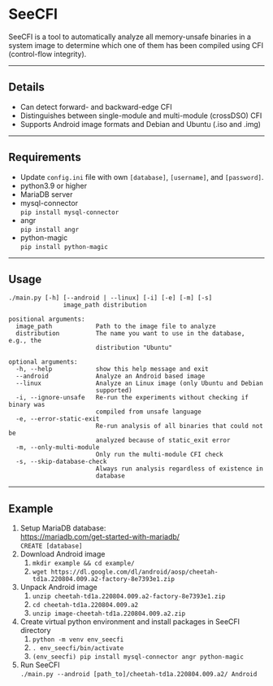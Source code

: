 # SeeCFI

SeeCFI is a tool to automatically analyze all memory-unsafe binaries in a system image to determine which one of them has been compiled using CFI (control-flow integrity).  

---

## Details  

- Can detect forward- and backward-edge CFI
- Distinguishes between single-module and multi-module (crossDSO) CFI
- Supports Android image formats and Debian and Ubuntu (.iso and .img)

---
## Requirements  

- Update `config.ini` file with own `[database]`, `[username]`, and `[password]`.
- python3.9 or higher
- MariaDB server
- mysql-connector  
  `pip install mysql-connector`
- angr  
  `pip install angr`
- python-magic  
  `pip install python-magic`

---

## Usage


````
./main.py [-h] [--android | --linux] [-i] [-e] [-m] [-s]
               image_path distribution

positional arguments:
  image_path            Path to the image file to analyze
  distribution          The name you want to use in the database, e.g., the
                        distribution "Ubuntu"

optional arguments:
  -h, --help            show this help message and exit
  --android             Analyze an Android based image
  --linux               Analyze an Linux image (only Ubuntu and Debian
                        supported)
  -i, --ignore-unsafe   Re-run the experiments without checking if binary was
                        compiled from unsafe language
  -e, --error-static-exit
                        Re-run analysis of all binaries that could not be
                        analyzed because of static_exit error
  -m, --only-multi-module
                        Only run the multi-module CFI check
  -s, --skip-database-check
                        Always run analysis regardless of existence in
                        database
````

---

## Example

1. Setup MariaDB database:  
    <https://mariadb.com/get-started-with-mariadb/>  
   `CREATE [database]`  
2. Download Android image  
   1. `mkdir example && cd example/`  
   2. `wget https://dl.google.com/dl/android/aosp/cheetah-td1a.220804.009.a2-factory-8e7393e1.zip`
3. Unpack Android image  
   1. `unzip cheetah-td1a.220804.009.a2-factory-8e7393e1.zip`  
   2. `cd cheetah-td1a.220804.009.a2`  
   3. `unzip image-cheetah-td1a.220804.009.a2.zip`
4. Create virtual python environment and install packages in SeeCFI directory  
   1. `python -m venv env_seecfi`  
   2. `. env_seecfi/bin/activate`  
   3. `(env_seecfi) pip install mysql-connector angr python-magic`
5. Run SeeCFI  
   `./main.py --android [path_to]/cheetah-td1a.220804.009.a2/ Android`
